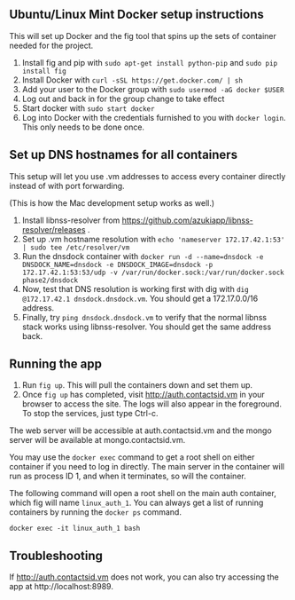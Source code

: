 ## Ubuntu/Linux Mint Docker setup instructions

This will set up Docker and the fig tool that spins up the sets of container needed for the project.

1. Install fig and pip with `sudo apt-get install python-pip` and `sudo pip install fig`
1. Install Docker with `curl -sSL https://get.docker.com/ | sh`
1. Add your user to the Docker group with `sudo usermod -aG docker $USER`
1. Log out and back in for the group change to take effect
1. Start docker with `sudo start docker`
1. Log into Docker with the credentials furnished to you with `docker login`. This only needs to be done once.

## Set up DNS hostnames for all containers

This setup will let you use .vm addresses to access every container directly instead of with port forwarding.

(This is how the Mac development setup works as well.)

1. Install libnss-resolver from https://github.com/azukiapp/libnss-resolver/releases .
1. Set up .vm hostname resolution with `echo 'nameserver 172.17.42.1:53' | sudo tee /etc/resolver/vm`
1. Run the dnsdock container with `docker run -d --name=dnsdock -e DNSDOCK_NAME=dnsdock -e DNSDOCK_IMAGE=dnsdock -p 172.17.42.1:53:53/udp -v /var/run/docker.sock:/var/run/docker.sock phase2/dnsdock`
1. Now, test that DNS resolution is working first with dig with `dig @172.17.42.1 dnsdock.dnsdock.vm`. You should get a 172.17.0.0/16 address.
1. Finally, try `ping dnsdock.dnsdock.vm` to verify that the normal libnss stack works using libnss-resolver. You should get the same address back.

## Running the app

1. Run `fig up`. This will pull the containers down and set them up.
1. Once `fig up` has completed, visit http://auth.contactsid.vm in your browser to access the site. The logs will also appear in the foreground. To stop the services, just type Ctrl-c.

The web server will be accessible at auth.contactsid.vm and the mongo server will be available at mongo.contactsid.vm.

You may use the `docker exec` command to get a root shell on either container if you need to log in directly. The main server in the container will run as process ID 1, and when it terminates, so will the container.

The following command will open a root shell on the main auth container, which fig will name `linux_auth_1`. You can always get a list of running containers by running the `docker ps` command.

```
docker exec -it linux_auth_1 bash
```

## Troubleshooting

If http://auth.contactsid.vm does not work, you can also try accessing the app at http://localhost:8989.
